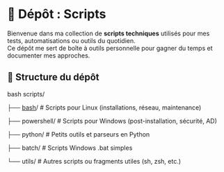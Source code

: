 # 📜 Dépôt : Scripts

Bienvenue dans ma collection de **scripts techniques** utilisés pour mes tests, automatisations ou outils du quotidien.  
Ce dépôt me sert de boîte à outils personnelle pour gagner du temps et documenter mes approches.

## 📂 Structure du dépôt

bash
scripts/

├── [bash](https://github.com/devenzopro/main/tree/scripts/bash)/             # Scripts pour Linux (installations, réseau, maintenance)

├── powershell/       # Scripts pour Windows (post-installation, sécurité, AD)

├── python/           # Petits outils et parseurs en Python

├── batch/            # Scripts Windows .bat simples

└── utils/            # Autres scripts ou fragments utiles (sh, zsh, etc.)


